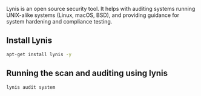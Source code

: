 
Lynis is an open source security tool. It helps with auditing systems running UNIX-alike systems (Linux, macOS, BSD), and providing guidance for system hardening and compliance testing.

## Install Lynis

```sh
apt-get install lynis -y
```

## Running the scan and auditing using lynis

```sh
lynis audit system
```

